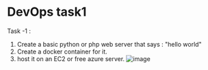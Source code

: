 # DevOps task1
Task -1 :
1) Create a basic python or php web server that says :  "hello world"
2) Create a docker container for it.
3) host it on an EC2 or free azure server.
![image](https://github.com/Aftabmullaa/Devopstask1/assets/73701345/134e6a16-d57f-4186-823c-a13a0d8233b8)

